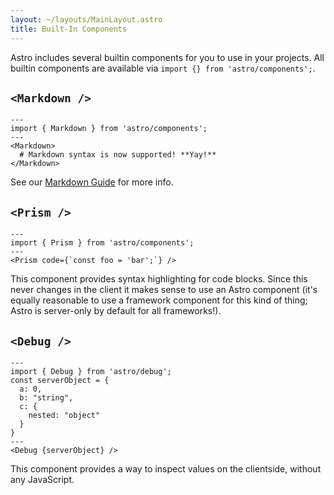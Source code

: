 ```yaml
---
layout: ~/layouts/MainLayout.astro
title: Built-In Components
---
```


Astro includes several builtin components for you to use in your projects. All builtin components are available via `import {} from 'astro/components';`.

## `<Markdown />`

```astro
---
import { Markdown } from 'astro/components';
---
<Markdown>
  # Markdown syntax is now supported! **Yay!**
</Markdown>
```

See our [Markdown Guide](/guides/markdown-content) for more info.

<!-- TODO: We should move some of the specific component info here. -->

## `<Prism />`

```astro
---
import { Prism } from 'astro/components';
---
<Prism code={`const foo = 'bar';`} />
```

This component provides syntax highlighting for code blocks. Since this never changes in the client it makes sense to use an Astro component (it's equally reasonable to use a framework component for this kind of thing; Astro is server-only by default for all frameworks!).

## `<Debug />`

```astro
---
import { Debug } from 'astro/debug';
const serverObject = {
  a: 0,
  b: "string",
  c: {
    nested: "object"
  }
}
---
<Debug {serverObject} />
```

This component provides a way to inspect values on the clientside, without any JavaScript.
